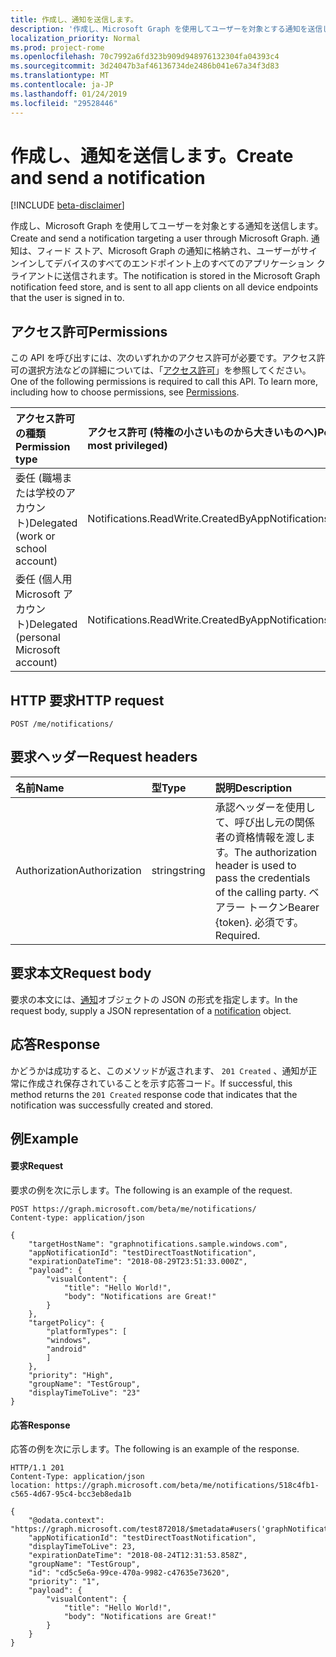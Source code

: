 ```yaml
---
title: 作成し、通知を送信します。
description: '作成し、Microsoft Graph を使用してユーザーを対象とする通知を送信します。 通知は、フィード ストア、Microsoft Graph の通知に格納され、ユーザーがサインインしてデバイスのすべてのエンドポイント上のすべてのアプリケーション クライアントに送信されます。  '
localization_priority: Normal
ms.prod: project-rome
ms.openlocfilehash: 70c7992a6fd323b909d948976132304fa04393c4
ms.sourcegitcommit: 3d24047b3af46136734de2486b041e67a34f3d83
ms.translationtype: MT
ms.contentlocale: ja-JP
ms.lasthandoff: 01/24/2019
ms.locfileid: "29528446"
---
```

# <a name="create-and-send-a-notification"></a><span data-ttu-id="d946c-104">作成し、通知を送信します。</span><span class="sxs-lookup"><span data-stu-id="d946c-104">Create and send a notification</span></span>
[!INCLUDE [beta-disclaimer](../../includes/beta-disclaimer.md)]

<span data-ttu-id="d946c-105">作成し、Microsoft Graph を使用してユーザーを対象とする通知を送信します。</span><span class="sxs-lookup"><span data-stu-id="d946c-105">Create and send a notification targeting a user through Microsoft Graph.</span></span> <span data-ttu-id="d946c-106">通知は、フィード ストア、Microsoft Graph の通知に格納され、ユーザーがサインインしてデバイスのすべてのエンドポイント上のすべてのアプリケーション クライアントに送信されます。</span><span class="sxs-lookup"><span data-stu-id="d946c-106">The notification is stored in the Microsoft Graph notification feed store, and is sent to all app clients on all device endpoints that the user is signed in to.</span></span>  
## <a name="permissions"></a><span data-ttu-id="d946c-107">アクセス許可</span><span class="sxs-lookup"><span data-stu-id="d946c-107">Permissions</span></span>
<span data-ttu-id="d946c-p103">この API を呼び出すには、次のいずれかのアクセス許可が必要です。アクセス許可の選択方法などの詳細については、「[アクセス許可](/graph/permissions-reference)」を参照してください。</span><span class="sxs-lookup"><span data-stu-id="d946c-p103">One of the following permissions is required to call this API. To learn more, including how to choose permissions, see [Permissions](/graph/permissions-reference).</span></span>

|<span data-ttu-id="d946c-110">アクセス許可の種類</span><span class="sxs-lookup"><span data-stu-id="d946c-110">Permission type</span></span>      | <span data-ttu-id="d946c-111">アクセス許可 (特権の小さいものから大きいものへ)</span><span class="sxs-lookup"><span data-stu-id="d946c-111">Permissions (from least to most privileged)</span></span>              |
|:--------------------|:---------------------------------------------------------|
|<span data-ttu-id="d946c-112">委任 (職場または学校のアカウント)</span><span class="sxs-lookup"><span data-stu-id="d946c-112">Delegated (work or school account)</span></span> | <span data-ttu-id="d946c-113">Notifications.ReadWrite.CreatedByApp</span><span class="sxs-lookup"><span data-stu-id="d946c-113">Notifications.ReadWrite.CreatedByApp</span></span>    |
|<span data-ttu-id="d946c-114">委任 (個人用 Microsoft アカウント)</span><span class="sxs-lookup"><span data-stu-id="d946c-114">Delegated (personal Microsoft account)</span></span> | <span data-ttu-id="d946c-115">Notifications.ReadWrite.CreatedByApp</span><span class="sxs-lookup"><span data-stu-id="d946c-115">Notifications.ReadWrite.CreatedByApp</span></span>    |

## <a name="http-request"></a><span data-ttu-id="d946c-116">HTTP 要求</span><span class="sxs-lookup"><span data-stu-id="d946c-116">HTTP request</span></span>

<!-- { "blockType": "ignored" } -->

```http
POST /me/notifications/
```
## <a name="request-headers"></a><span data-ttu-id="d946c-117">要求ヘッダー</span><span class="sxs-lookup"><span data-stu-id="d946c-117">Request headers</span></span>
|<span data-ttu-id="d946c-118">名前</span><span class="sxs-lookup"><span data-stu-id="d946c-118">Name</span></span> | <span data-ttu-id="d946c-119">型</span><span class="sxs-lookup"><span data-stu-id="d946c-119">Type</span></span> | <span data-ttu-id="d946c-120">説明</span><span class="sxs-lookup"><span data-stu-id="d946c-120">Description</span></span>|
|:----|:-----|:-----------|
|<span data-ttu-id="d946c-121">Authorization</span><span class="sxs-lookup"><span data-stu-id="d946c-121">Authorization</span></span> | <span data-ttu-id="d946c-122">string</span><span class="sxs-lookup"><span data-stu-id="d946c-122">string</span></span> |<span data-ttu-id="d946c-123">承認ヘッダーを使用して、呼び出し元の関係者の資格情報を渡します。</span><span class="sxs-lookup"><span data-stu-id="d946c-123">The authorization header is used to pass the credentials of the calling party.</span></span> <span data-ttu-id="d946c-124">ベアラー トークン</span><span class="sxs-lookup"><span data-stu-id="d946c-124">Bearer {token}.</span></span> <span data-ttu-id="d946c-125">必須です。</span><span class="sxs-lookup"><span data-stu-id="d946c-125">Required.</span></span> |
## <a name="request-body"></a><span data-ttu-id="d946c-126">要求本文</span><span class="sxs-lookup"><span data-stu-id="d946c-126">Request body</span></span>
<span data-ttu-id="d946c-127">要求の本文には、[通知](../resources/projectrome-notification.md)オブジェクトの JSON の形式を指定します。</span><span class="sxs-lookup"><span data-stu-id="d946c-127">In the request body, supply a JSON representation of a [notification](../resources/projectrome-notification.md) object.</span></span>

## <a name="response"></a><span data-ttu-id="d946c-128">応答</span><span class="sxs-lookup"><span data-stu-id="d946c-128">Response</span></span>
<span data-ttu-id="d946c-129">かどうかは成功すると、このメソッドが返されます、 `201 Created` 、通知が正常に作成され保存されていることを示す応答コード。</span><span class="sxs-lookup"><span data-stu-id="d946c-129">If successful, this method returns the `201 Created` response code that indicates that the notification was successfully created and stored.</span></span> 
## <a name="example"></a><span data-ttu-id="d946c-130">例</span><span class="sxs-lookup"><span data-stu-id="d946c-130">Example</span></span>
#### <a name="request"></a><span data-ttu-id="d946c-131">要求</span><span class="sxs-lookup"><span data-stu-id="d946c-131">Request</span></span>
<span data-ttu-id="d946c-132">要求の例を次に示します。</span><span class="sxs-lookup"><span data-stu-id="d946c-132">The following is an example of the request.</span></span>

```http
POST https://graph.microsoft.com/beta/me/notifications/
Content-type: application/json

{
    "targetHostName": "graphnotifications.sample.windows.com",
    "appNotificationId": "testDirectToastNotification",
    "expirationDateTime": "2018-08-29T23:51:33.000Z",
    "payload": {
        "visualContent": {
            "title": "Hello World!",
            "body": "Notifications are Great!"
        }
    },
    "targetPolicy": {
        "platformTypes": [
        "windows",
        "android"
        ]
    },
    "priority": "High",
    "groupName": "TestGroup",
    "displayTimeToLive": "23"
}
```

#### <a name="response"></a><span data-ttu-id="d946c-133">応答</span><span class="sxs-lookup"><span data-stu-id="d946c-133">Response</span></span>
<span data-ttu-id="d946c-134">応答の例を次に示します。</span><span class="sxs-lookup"><span data-stu-id="d946c-134">The following is an example of the response.</span></span>

```http
HTTP/1.1 201
Content-Type: application/json
location: https://graph.microsoft.com/beta/me/notifications/518c4fb1-c565-4d67-95c4-bcc3eb8eda1b

{
    "@odata.context": "https://graph.microsoft.com/test872018/$metadata#users('graphNotificationsUser%40contoso.com')/notifications/$entity",
    "appNotificationId": "testDirectToastNotification",
    "displayTimeToLive": 23,
    "expirationDateTime": "2018-08-24T12:31:53.858Z",
    "groupName": "TestGroup",
    "id": "cd5c5e6a-99ce-470a-9982-c47635e73620",
    "priority": "1",
    "payload": {
        "visualContent": {
            "title": "Hello World!",
            "body": "Notifications are Great!"
        }
    }
}
```


<!--
{
  "type": "#page.annotation",
  "suppressions": [
    "Error: /api-reference/beta/api/projectrome-notification-post.md:\r\n      Exception processing links.\r\n    System.ArgumentException: Link Definition was null. Link text: !INCLUDE [beta-disclaimer](../../includes/beta-disclaimer.md)\r\n      at ApiDoctor.Validation.DocFile.get_LinkDestinations()\r\n      at ApiDoctor.Validation.DocSet.ValidateLinks(Boolean includeWarnings, String[] relativePathForFiles, IssueLogger issues, Boolean requireFilenameCaseMatch, Boolean printOrphanedFiles)"
  ]
}
-->
